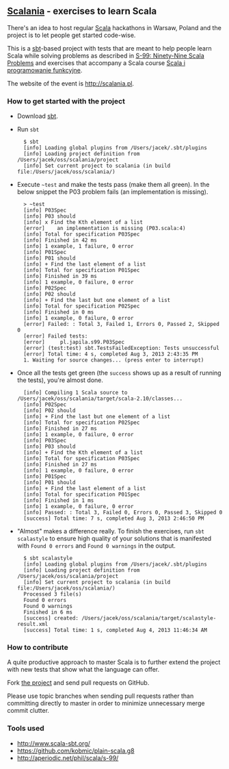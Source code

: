 ## [Scalania](http://scalania.pl) - exercises to learn Scala

There's an idea to host regular [Scala](http://scala-lang.org) hackathons in Warsaw, Poland and the project is to let people get started code-wise.

This is a [sbt](http://www.scala-sbt.org/)-based project with tests that are meant to help people learn Scala while solving problems as described in [S-99: Ninety-Nine Scala Problems](http://aperiodic.net/phil/scala/s-99/) and exercises that accompany a Scala course [Scala i programowanie funkcyjne](http://www.grzegorzbalcerek.net/scalafp.html).

The website of the event is http://scalania.pl.

### How to get started with the project
* Download [sbt](http://www.scala-sbt.org/).
* Run `sbt`

        $ sbt
        [info] Loading global plugins from /Users/jacek/.sbt/plugins
        [info] Loading project definition from /Users/jacek/oss/scalania/project
        [info] Set current project to scalania (in build file:/Users/jacek/oss/scalania/)

* Execute `~test` and make the tests pass (make them all green). In the below snippet the P03 problem fails (an implementation is missing).

        > ~test
        [info] P03Spec
        [info] P03 should
        [info] x Find the Kth element of a list
        [error]    an implementation is missing (P03.scala:4)
        [info] Total for specification P03Spec
        [info] Finished in 42 ms
        [info] 1 example, 1 failure, 0 error
        [info] P01Spec
        [info] P01 should
        [info] + Find the last element of a list
        [info] Total for specification P01Spec
        [info] Finished in 39 ms
        [info] 1 example, 0 failure, 0 error
        [info] P02Spec
        [info] P02 should
        [info] + Find the last but one element of a list
        [info] Total for specification P02Spec
        [info] Finished in 0 ms
        [info] 1 example, 0 failure, 0 error
        [error] Failed: : Total 3, Failed 1, Errors 0, Passed 2, Skipped 0
        [error] Failed tests:
        [error]     pl.japila.s99.P03Spec
        [error] (test:test) sbt.TestsFailedException: Tests unsuccessful
        [error] Total time: 4 s, completed Aug 3, 2013 2:43:35 PM
        1. Waiting for source changes... (press enter to interrupt)

* Once all the tests get green (the `success` shows up as a result of running the tests), you're almost done.

        [info] Compiling 1 Scala source to /Users/jacek/oss/scalania/target/scala-2.10/classes...
        [info] P02Spec
        [info] P02 should
        [info] + Find the last but one element of a list
        [info] Total for specification P02Spec
        [info] Finished in 27 ms
        [info] 1 example, 0 failure, 0 error
        [info] P03Spec
        [info] P03 should
        [info] + Find the Kth element of a list
        [info] Total for specification P03Spec
        [info] Finished in 27 ms
        [info] 1 example, 0 failure, 0 error
        [info] P01Spec
        [info] P01 should
        [info] + Find the last element of a list
        [info] Total for specification P01Spec
        [info] Finished in 1 ms
        [info] 1 example, 0 failure, 0 error
        [info] Passed: : Total 3, Failed 0, Errors 0, Passed 3, Skipped 0
        [success] Total time: 7 s, completed Aug 3, 2013 2:46:50 PM

* "Almost" makes a difference really. To finish the exercises, run `sbt scalastyle` to ensure high quality of your solutions that is manifested with `Found 0 errors` and `Found 0 warnings` in the output.

        $ sbt scalastyle
        [info] Loading global plugins from /Users/jacek/.sbt/plugins
        [info] Loading project definition from /Users/jacek/oss/scalania/project
        [info] Set current project to scalania (in build file:/Users/jacek/oss/scalania/)
        Processed 3 file(s)
        Found 0 errors
        Found 0 warnings
        Finished in 6 ms
        [success] created: /Users/jacek/oss/scalania/target/scalastyle-result.xml
        [success] Total time: 1 s, completed Aug 4, 2013 11:46:34 AM

### How to contribute
A quite productive approach to master Scala is to further extend the project with new tests that show what the language can offer.

Fork [the project](https://github.com/jaceklaskowski/scalania) and send pull requests on GitHub.

Please use topic branches when sending pull requests rather than committing directly to master in order to minimize unnecessary merge commit clutter.

### Tools used
* http://www.scala-sbt.org/
* https://github.com/kobmic/plain-scala.g8
* http://aperiodic.net/phil/scala/s-99/
